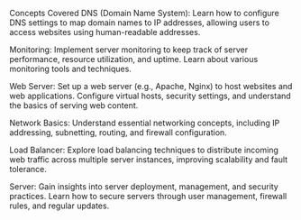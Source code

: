 Concepts Covered
DNS (Domain Name System): Learn how to configure DNS settings to map domain names to IP addresses, allowing users to access websites using human-readable addresses.

Monitoring: Implement server monitoring to keep track of server performance, resource utilization, and uptime. Learn about various monitoring tools and techniques.

Web Server: Set up a web server (e.g., Apache, Nginx) to host websites and web applications. Configure virtual hosts, security settings, and understand the basics of serving web content.

Network Basics: Understand essential networking concepts, including IP addressing, subnetting, routing, and firewall configuration.

Load Balancer: Explore load balancing techniques to distribute incoming web traffic across multiple server instances, improving scalability and fault tolerance.

Server: Gain insights into server deployment, management, and security practices. Learn how to secure servers through user management, firewall rules, and regular updates.
